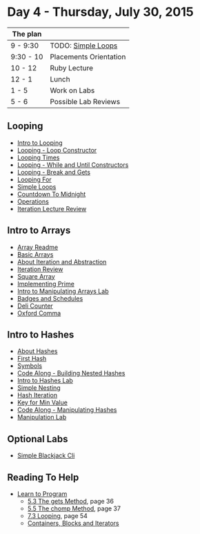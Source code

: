 # Day 4 - Thursday, July 30, 2015

The plan        |      |
----------------|-------
9 - 9:30        | TODO: [Simple Loops](http://learn.flatironschool.com/lessons/3836)
9:30 - 10  | Placements Orientation
10 - 12       | Ruby Lecture
12 - 1          | Lunch
1 - 5           | Work on Labs
5 - 6           | Possible Lab Reviews

## Looping

* [Intro to Looping](https://learn.co/lessons/10639)
* [Looping - Loop Constructor](https://learn.co/lessons/10640)
* [Looping Times](https://learn.co/lessons/10641)
* [Looping - While and Until Constructors ](https://learn.co/lessons/10642)
* [Looping - Break and Gets](https://learn.co/lessons/10643)
* [Looping For](https://learn.co/lessons/10644)
* [Simple Loops](https://learn.co/lessons/10645)
* [Countdown To Midnight](https://learn.co/lessons/10646)
* [Operations](https://learn.co/lessons/10647)
* [Iteration Lecture Review](https://learn.co/lessons/10648)

## Intro to Arrays

* [Array Readme](https://learn.co/lessons/10651)
* [Basic Arrays](https://learn.co/lessons/10652)
* [About Iteration and Abstraction](https://learn.co/lessons/10653)
* [Iteration Review](https://learn.co/lessons/10654)
* [Square Array](https://learn.co/lessons/10655)
* [Implementing Prime](https://learn.co/lessons/10656)
* [Intro to Manipulating Arrays Lab](https://learn.co/lessons/10657)
* [Badges and Schedules](https://learn.co/lessons/10658)
* [Deli Counter](https://learn.co/lessons/10659)
* [Oxford Comma](https://learn.co/lessons/10660)

## Intro to Hashes

* [About Hashes](https://learn.co/lessons/10676)
* [First Hash](https://learn.co/lessons/10677)
* [Symbols](https://learn.co/lessons/10678)
* [Code Along - Building Nested Hashes](https://learn.co/lessons/10679)
* [Intro to Hashes Lab](https://learn.co/lessons/10680)
* [Simple Nesting](https://learn.co/lessons/10681)
* [Hash Iteration](https://learn.co/lessons/10682)
* [Key for Min Value](https://learn.co/lessons/10683)
* [Code Along - Manipulating Hashes](https://learn.co/lessons/10684)
* [Manipulation Lab](https://learn.co/lessons/10685)

## Optional Labs

* [Simple Blackjack Cli](https://learn.co/lessons/10649)

## Reading To Help

* [Learn to Program](http://books.flatironschool.com/books/43)
  * [5.3 The gets Method](http://books.flatironschool.com/books/43?page=36), page 36
  * [5.5 The chomp Method](http://books.flatironschool.com/books/43?page=37), page 37
  * [7.3 Looping](http://books.flatironschool.com/books/43?page=54), page 54
  * [Containers, Blocks and Iterators](http://books.flatironschool.com/books/11?page=61)
